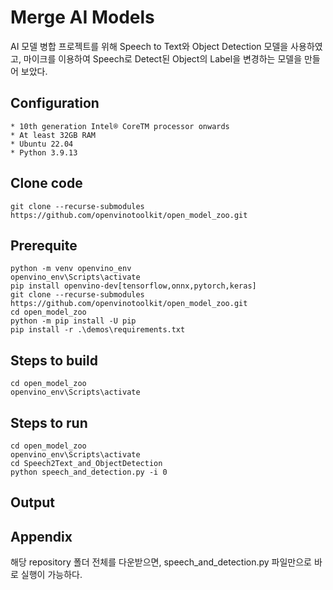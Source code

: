 # Merge AI Models
AI 모델 병합 프로젝트를 위해 Speech to Text와 Object Detection 모델을 사용하였고,
마이크를 이용하여 Speech로 Detect된 Object의 Label을 변경하는 모델을 만들어 보았다.


## Configuration
~~~
* 10th generation Intel® CoreTM processor onwards
* At least 32GB RAM
* Ubuntu 22.04
* Python 3.9.13
~~~

## Clone code
~~~
git clone --recurse-submodules https://github.com/openvinotoolkit/open_model_zoo.git
~~~

## Prerequite
~~~
python -m venv openvino_env
openvino_env\Scripts\activate
pip install openvino-dev[tensorflow,onnx,pytorch,keras]
git clone --recurse-submodules https://github.com/openvinotoolkit/open_model_zoo.git
cd open_model_zoo
python -m pip install -U pip
pip install -r .\demos\requirements.txt
~~~

## Steps to build
~~~
cd open_model_zoo
openvino_env\Scripts\activate
~~~

## Steps to run
~~~
cd open_model_zoo
openvino_env\Scripts\activate
cd Speech2Text_and_ObjectDetection
python speech_and_detection.py -i 0
~~~

## Output


## Appendix
해당 repository 폴더 전체를 다운받으면, speech_and_detection.py 파일만으로 바로 실행이 가능하다.
